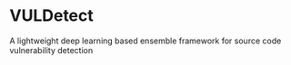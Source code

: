# VULDetect
A lightweight deep learning based ensemble framework for source code vulnerability detection

